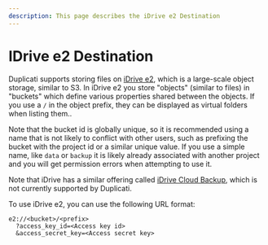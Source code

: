 ```yaml
---
description: This page describes the iDrive e2 Destination
---
```


# IDrive e2 Destination

Duplicati supports storing files on [iDrive e2](https://www.idrive.com/s3-storage-e2/), which is a large-scale object storage, similar to S3. In iDrive e2 you store "objects" (similar to files) in "buckets" which define various properties shared between the objects. If you use a `/` in the object prefix, they can be displayed as virtual folders when listing them..

Note that the bucket id is globally unique, so it is recommended using a name that is not likely to conflict with other users, such as prefixing the bucket with the project id or a similar unique value. If you use a simple name, like `data` or `backup` it is likely already associated with another project and you will get permission errors when attempting to use it.

Note that iDrive has a similar offering called [iDrive Cloud Backup](https://www.idrive.com), which is not currently supported by Duplicati.

To use iDrive e2, you can use the following URL format:

```
e2://<bucket>/<prefix>
  ?access_key_id=<Access key id>
  &access_secret_key=<Access secret key>
```
